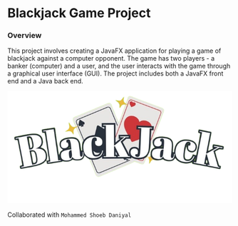 # Blackjack Game Project

### Overview
This project involves creating a JavaFX application for playing a game of blackjack against a computer opponent.
The game has two players - a banker (computer) and a user, and the user interacts with the game through a graphical user interface (GUI).
The project includes both a JavaFX front end and a Java back end.

![Blackjack Game Logo](src/main/resources/Icon/title.png)

Collaborated with `Mohammed Shoeb Daniyal`
